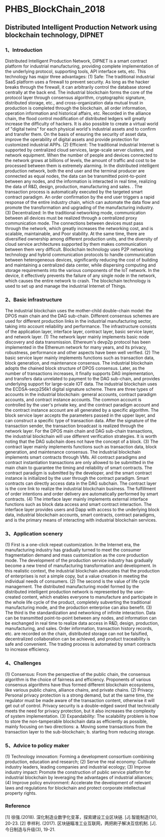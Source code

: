 # PHBS_BlockChain_2018
## Distributed Intelligent Production Network using blockchain technology, DIPNET
### 1、Introduction
Distributed Intelligent Production Network, DIPNET is a smart contract platform for industrial manufacturing, providing complete implementation of the underlying protocol, supporting tools, API interface sets, etc. This technology has major three advantages:
  (1) Safe: The traditional industrial SaaS platform uses a firewall to prevent security. As long as the hacker breaks through the firewall, it can arbitrarily control the database stored centrally at the back end. The industrial blockchain forms the core of the protocol layer through consensus algorithm, cryptographic signature, distributed storage, etc., and cross-organization data mutual trust in production is completed through the blockchain, all order information, operation information and historical affairs, etc. Recorded in the alliance chain, the flood control modification of distributed ledgers will greatly increase the difficulty of hackers. It is also possible to create a virtual world of "digital twins" for each physical world's industrial assets and to confirm and transfer them. On the basis of ensuring the security of asset data, improve the operability of digital assets and provide protection for customized industrial APPs.
  (2) Efficient: The traditional industrial Internet is supported by centralized cloud services, large-scale server clusters, and network equipment. When the number of people and devices connected to the network grows at billions of levels, the amount of traffic and cost to be processed between them is extremely alarming. In the distributed intelligent production network, both the end user and the terminal producer are connected as equal nodes, the data can be transmitted point-to-point between any nodes, and the information is interacted in real time, realizing the data of R&D, design, production, manufacturing and sales. . The transaction process is automatically executed by the targeted smart contract paradigm. An order confirmation by the end user triggers a rapid response of the entire industry chain, which can automate the data flow and promote the transformation and upgrading of the manufacturing industry.
(3) Decentralized: In the traditional networking mode, communication between all devices must be realized through a centralized proxy communication mode. The connections between devices must pass through the network, which greatly increases the networking cost, and is scalable, maintainable, and Poor stability. At the same time, there are diversified ownership among different production units, and the diversity of cloud service architectures supported by them makes communication between them very difficult. Blockchain technology uses P2P networking technology and hybrid communication protocols to handle communication between heterogeneous devices, significantly reducing the cost of building and maintaining a centralized data center, while dispersing computing and storage requirements into the various components of the IoT network. In the device, it effectively prevents the failure of any single node in the network, which causes the entire network to crash. The blockchain technology is used to set up and manage the industrial Internet of Things. 
### 2、Basic infrastructure
The industrial blockchain uses the mother-child double-chain model: the DPOS main chain and the DAG sub-chain. Different consensus schemes are used for different production links in the industrial manufacturing sector, taking into account reliability and performance. The infrastructure consists of the application layer, interface layer, contract layer, basic service layer, and network layer.
(1) The network layer mainly implements basic node discovery and data transmission. Ethereum's devp2p protocol has been implemented in the Ethereum network for many years, and its privacy, robustness, performance and other aspects have been well verified.
(2) The basic service layer mainly implements functions such as transaction data, block generation, and maintenance consensus. The industrial blockchain adopts the chained block structure of DPOS consensus. Later, as the number of transactions increases, it finally supports DAG implementation, and transfers data unrelated to payment to the DAG sub-chain, and provides underlying support for large-scale IOT data. The industrial blockchain uses the ECDSA-secp256k1 digital signature scheme. There are three types of accounts in the industrial blockchain: general accounts, contract paradigm accounts, and contract instance accounts. The common account is controlled by the user's private key, and the contract paradigm account and the contract instance account are all generated by a specific algorithm. The block service layer accepts the parameters passed in the upper layer, and can construct a specific type of transaction data. After the signature of the transaction sender, the transaction broadcast is realized through the network layer. For the DPOS main chain and DAG sub-chain transactions, the industrial blockchain will use different verification strategies. It is worth noting that the DAG subchain does not have the concept of a block.
(3) The contract layer mainly implements functions such as transaction data, block generation, and maintenance consensus. The industrial blockchain implements smart contracts through VMs. All contract paradigms and contract instantiation transactions are only allowed to be submitted in the main chain to guarantee the timing and reliability of smart contracts. The contract paradigm is submitted by the developer, and the smart contract instance is initialized by the user through the contract paradigm. Smart contracts can directly access data in the DAG subchain. The contract layer is the core link to realize the industrial blockchain business. The fulfillment of order intentions and order delivery are automatically performed by smart contracts.
(4) The interface layer mainly implements external interface functions such as block data access and smart contract interaction. The interface layer provides users and Dapp with access to the underlying block data, industrial blockchain accounts, smart contracts, contract paradigms, and is the primary means of interacting with industrial blockchain services.
### 3、Application scenery
(1) First is a one-click repeat customization. In the Internet era, the manufacturing industry has gradually turned to meet the consumer fragmentation demand and mass customization as the core production mode. The development of the production service industry has gradually become a new trend of manufacturing transformation and development. In this realistic context, the industrial blockchain advocates that the production of enterprises is not a simple copy, but a value creation in meeting the individual needs of consumers.
(2) The second is the value of life cycle management. The distributed manufacturing model formed by the distributed intelligent production network is represented by the user-created content, which enables everyone to manufacture and participate in the whole life cycle of the product, completely subverting the traditional manufacturing mode, and the production enterprise can also benefit.
(3) The third is the standardization and networking of infinite interaction. Data can be transmitted point-to-point between any nodes, and information can be exchanged in real time to realize data access in R&D, design, production, manufacturing, and sales. Order information, transaction history records, etc. are recorded on the chain, distributed storage can not be falsified, decentralized collaboration can be achieved, and product traceability is safe and convenient. The trading process is automated by smart contracts to increase efficiency.
### 4、Challenges
(1) Consensus: From the perspective of the public chain, the consensus algorithm is the choice of fairness and efficiency. Proponents of various consensus algorithms have thus formed different blockchain ecosystems, like various public chains, alliance chains, and private chains.
(2) Privacy: Personal privacy protection is a strong demand, but at the same time, the regulator must be made aware of the transaction content, otherwise it will get out of control. Privacy security is a double-edged sword that technically meets the need for privacy protection, but it also increases the complexity of system implementation.
(3) Expandability: The scalability problem is how to store the non-tamperable blockchain data as efficiently as possible, mainly focusing on two directions: a. Moving some transactions from the transaction layer to the sub-blockchain; b. starting from reducing storage.
### 5、Advice to policy maker
(1) Technology innovation: Forming a development consortium combining production, education and research;
(2) Serve the real economy: Cultivate industry leaders, leading companies and industrial ecology;
(3) Improve industry impact: Promote the construction of public service platform for industrial blockchain by leveraging the advantages of industrial alliances;
(4) Improve policy environment: Accelerate the development of relevant laws and regulations for blockchain and protect corporate intellectual property rights.
### Reference
[1] 徐强.(2018). 深化制造业数字化变革，探索建设工业区块链. [J].智能制造(10), 20-23.
[2] 李祥利. (2017). 区块链瞄准工业互联网，两把刷子解决互信机制. [J]. 今日制造与升级(3), 19-21.
